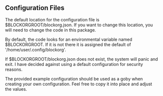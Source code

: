 ## Configuration Files

The default location for the configuration file is $BLOCKORGROOT/blockorg.json. If you want to change this location, you will need to change the code in this package.

By default, the code looks for an environmental variable named $BLOCKORGROOT. If it is not there it is assigned the default of '/home/user/.config/blockorg'.

If $BLOCKORGROOT/blockorg.json does not exist, the system will panic and exit. I have decided against using a default configuration for security reasons.

The provided example configuration should be used as a goby when creating your own configuration. Feel free to copy it into place and adjust the values.
